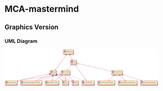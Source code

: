 # MCA-mastermind
## Graphics Version
### UML Diagram
<p align="center">
  <img src="https://github.com/luiscajl/MCA-mastermind/blob/graphics/pictures/MastermindGraphics.svg">
</p>
